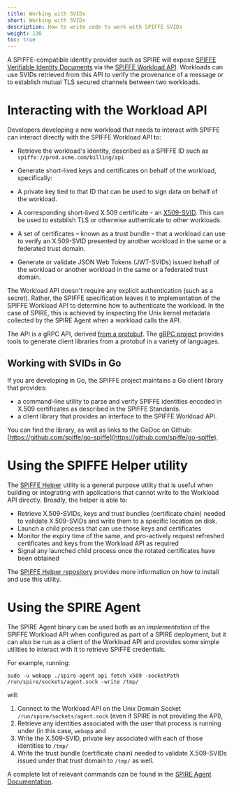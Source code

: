 ```yaml
---
title: Working with SVIDs
short: Working with SVIDs
description: How to write code to work with SPIFFE SVIDs
weight: 130
toc: true
---
```


A SPIFFE-compatible identity provider such as SPIRE will expose [SPIFFE Verifiable Identity Documents](/spiffe/concepts/#spiffe-verifiable-identity-document-svid) via the [SPIFFE Workload API](http://localhost:1313/spiffe/concepts/#spiffe-workload-api). Workloads can use SVIDs retrieved from this API to verify the provenance of a message or to establish mutual TLS secured channels between two workloads. 

# Interacting with the Workload API

Developers developing a new workload that needs to interact with SPIFFE can interact directly with the SPIFFE Workload API to:

* Retrieve the workload's identity, described as a SPIFFE ID such as `spiffe://prod.acme.com/billing/api`

* Generate short-lived keys and certificates on behalf of the workload, specifically:
 * A private key tied to that ID that can be used to sign data on behalf of the workload. 
 * A corresponding short-lived X.509 certificate - an [X509-SVID](https://github.com/spiffe/spiffe/blob/master/standards/X509-SVID.md). This can be used to establish TLS or otherwise authenticate to other workloads.
 * A set of certificates – known as a trust bundle – that a workload can use to verify an X.509-SVID presented by another workload in the same or a federated trust domain.
* Generate or validate JSON Web Tokens (JWT-SVIDs) issued behalf of the workload or another workload in the same or a federated trust domain.

The Workload API doesn't require any explicit authentication (such as a secret). Rather, the SPIFFE specification leaves it to implementation of the SPIFFE Workload API to determine how to authenticate the workload. In the case of SPIRE, this is achieved by inspecting the Unix kernel metadata collected by the SPIRE Agent when a workload calls the API.

The API is a gRPC API, derived [from a protobuf](https://github.com/spiffe/go-spiffe/blob/master/proto/spiffe/workload/workload.proto). The [gRPC project](https://grpc.io/) provides tools to generate client libraries from a protobuf in a variety of languages.

## Working with SVIDs in Go 

If you are developing in Go, the SPIFFE project maintains a Go client library that provides:

* a command-line utility to parse and verify SPIFFE identities encoded in X.509 certificates as described in the SPIFFE Standards.
* a client library that provides an interface to the SPIFFE Workload API.

You can find the library, as well as links to the GoDoc on Github: [https://github.com/spiffe/go-spiffe](https://github.com/spiffe/go-spiffe).

# Using the SPIFFE Helper utility

The [SPIFFE Helper](https://github.com/spiffe/spiffe-helper) utility is a general purpose utility that is useful when building or integrating with applications that cannot write to the Workload API directly. Broadly, the helper is able to:

* Retrieve X.509-SVIDs, keys and trust bundles (certificate chain) needed to validate X.509-SVIDs and write them to a specific location on disk.
* Launch a child process that can use those keys and certificates
* Monitor the expiry time of the same, and pro-actively request refreshed certificates and keys from the Workload API as required
* Signal any launched child process once the rotated certificates have been obtained

The [SPIFFE Helper repository](https://github.com/spiffe/spiffe-helper) provides more information on how to install and use this utility.

# Using the SPIRE Agent

The SPIRE Agent binary can be used both as an _implementation_ of the SPIFFE Workload API when configured as part of a SPIRE deployment, but it can also be run as a client of the Workload API and provides some simple utilities to interact with it to retrieve SPIFFE credentials. 

For example, running:

```
sudo -u webapp ./spire-agent api fetch x509 -socketPath /run/spire/sockets/agent.sock -write /tmp/ 
```

will:

1.   Connect to the Workload API on the Unix Domain Socket `/run/spire/sockets/agent.sock` (even if SPIRE is not providing the API), 
2.   Retrieve any identities associated with the user that process is running under (in this case, `webapp` and
3.   Write the X.509-SVID, private key associated with each of those identities to `/tmp/`
4.   Write the trust bundle (certificate chain) needed to validate X.509-SVIDs issued under that trust domain to `/tmp/` as well.

A complete list of relevant commands can be found in the [SPIRE Agent Documentation](https://github.com/spiffe/spire/blob/master/doc/spire_agent.md#command-line-options).